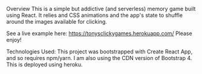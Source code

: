 Overview
This is a simple but addictive (and serverless) memory game built using React. It relies and CSS animations and the app's state to shuffle around the images available for clicking.

See a live example here: https://tonysclickygames.herokuapp.com/ Please enjoy!

Technologies Used:
This project was bootstrapped with Create React App, and so requires npm/yarn.
I am also using the CDN version of Bootstrap 4.
This is deployed using heroku.
